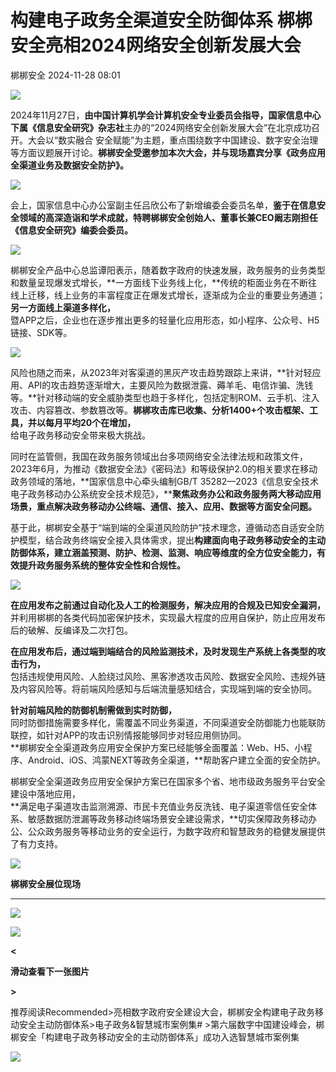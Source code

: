 #  构建电子政务全渠道安全防御体系 梆梆安全亮相2024网络安全创新发展大会   
 梆梆安全   2024-11-28 08:01  
  
![](https://mmbiz.qpic.cn/mmbiz_gif/YpfGdibD1mRlEhUENIEoRKT24icXeO3JJwibGtsO8Joic50gqlSvLmCHJreMjPSJ65ya8RqWGTpurGMxXM3xJN7faQ/640?wx_fmt=gif&wxfrom=5&wx_lazy=1&tp=webp "")  
  
2024年11月27日，**由中国计算机学会计算机安全专业委员会指导，国家信息中心下属《信息安全研究》杂志社**主办的“2024网络安全创新发展大会”在北京成功召开。大会以“数实融合 安全赋能”为主题，重点围绕数字中国建设、数字安全治理等方面议题展开讨论。**梆梆安全受邀参加本次大会，并与现场嘉宾分享《政务应用全渠道业务及数据安全防护》。**  
  
![](https://mmbiz.qpic.cn/mmbiz_jpg/YpfGdibD1mRm5AyD2yanvJAp4eQMNJbUh7foFnYZAAbBN5oTwMulAzic7HlQhhpyib9QaCg4M55Jc4mtFfiapcBLFQ/640?wx_fmt=jpeg&from=appmsg "")  
  
会上，国家信息中心办公室副主任吕欣公布了新增编委会委员名单，**鉴于在信息安全领域的高深造诣和学术成就，特聘梆梆安全创始人、董事长兼CEO阚志刚担任《信息安全研究》编委会委员。**  
  
![](https://mmbiz.qpic.cn/mmbiz_png/YpfGdibD1mRm5AyD2yanvJAp4eQMNJbUhjvAydyFJFyHa5ico4GaGcvl1RRyQyJtLAkhiaSCpdiauoWAlicDUg6icS3A/640?wx_fmt=png&from=appmsg "")  
  
梆梆安全产品中心总监谭阳表示，随着数字政府的快速发展，政务服务的业务类型和数量呈现爆发式增长，**一方面线下业务线上化，**传统的柜面业务在不断往线上迁移，线上业务的丰富程度正在爆发式增长，逐渐成为企业的重要业务通道；**另一方面线上渠道多样化，**  
暨APP之后，企业也在逐步推出更多的轻量化应用形态，如小程序、公众号、H5链接、SDK等。  
  
![](https://mmbiz.qpic.cn/mmbiz_jpg/YpfGdibD1mRm5AyD2yanvJAp4eQMNJbUhHwjke9051icUAFPAP9105gnxibjlnC4N5mReTmCGuZ7v9A8jytTEwvBg/640?wx_fmt=jpeg&from=appmsg "")  
  
风险也随之而来，从2023年对客渠道的黑灰产攻击趋势跟踪上来讲，**针对轻应用、API的攻击趋势逐渐增大，主要风险为数据泄露、薅羊毛、电信诈骗、洗钱等。**针对移动端的安全威胁类型也趋于多样化，包括定制ROM、云手机、注入攻击、内容篡改、参数篡改等。**梆梆攻击库已收集、分析1400+个攻击框架、工具，并以每月平均20个在增加，**  
给电子政务移动安全带来极大挑战。  
  
同时在监管侧，我国在政务服务领域出台多项网络安全法律法规和政策文件，2023年6月，为推动《数据安全法》《密码法》和等级保护2.0的相关要求在移动政务领域的落地，**国家信息中心牵头编制GB/T 35282—2023《信息安全技术 电子政务移动办公系统安全技术规范》，****聚焦政务办公和政务服务两大移动应用场景，重点解决政务移动办公终端、通信、接入、应用、数据等方面安全问题。**  
  
基于此，梆梆安全基于“端到端的全渠道风险防护”技术理念，遵循动态自适安全防护模型，结合政务终端安全接入具体需求，提出**构建面向电子政务移动安全的主动防御体系，建立涵盖预测、防护、检测、监测、响应等维度的全方位安全能力，有效提升政务服务系统的整体安全性和合规性。**  
  
![](https://mmbiz.qpic.cn/mmbiz_jpg/YpfGdibD1mRm5AyD2yanvJAp4eQMNJbUh8GYLrtzMU3lHQ2nBvVXl8YL4cF9KbNibFNia3EUrcTS24vara79TkTyg/640?wx_fmt=jpeg&from=appmsg "")  
  
**在应用发布之前通过自动化及人工的检测服务，解决应用的合规及已知安全漏洞，**  
并利用梆梆的各类代码加密保护技术，实现最大程度的应用自保护，防止应用发布后的破解、反编译及二次打包。  
  
**在应用发布后，通过端到端结合的风险监测技术，及时发现生产系统上各类型的攻击行为，**  
包括违规使用风险、人脸绕过风险、黑客渗透攻击风险、数据安全风险、违规外链及内容风险等。将前端风险感知与后端流量感知结合，实现端到端的安全协同。  
  
**针对前端风险的防御机制需做到实时防御，**  
同时防御措施需要多样化，需覆盖不同业务渠道，不同渠道安全防御能力也能联防联控，如针对APP的攻击识别情报能够同步对轻应用侧协同。  
**梆梆安全全渠道政务应用安全保护方案已经能够全面覆盖：Web、H5、小程序、Android、iOS、鸿蒙NEXT等政务全渠道，**帮助客户建立全面的安全防护。  
  
梆梆安全全渠道政务应用安全保护方案已在国家多个省、地市级政务服务平台安全建设中落地应用，  
**满足电子渠道攻击监测溯源、市民卡充值业务反洗钱、电子渠道零信任安全体系、敏感数据防泄漏等政务移动终端场景安全建设需求，**切实保障政务移动办公、公众政务服务等移动业务的安全运行，为数字政府和智慧政务的稳健发展提供了有力支持。  
  
![](https://mmbiz.qpic.cn/mmbiz_png/YpfGdibD1mRnbdum7MFpicgvt5icVaX0Jsibv11OCV3XwPgBjNJPTfcBsJrRqib8tnyyw5ky47KugPBNxoGVH449s7Q/640?wx_fmt=other&wxfrom=5&wx_lazy=1&wx_co=1&tp=webp "")  
  
**梆梆安全展位现场**  
  
****  
![](https://mmbiz.qpic.cn/mmbiz_jpg/YpfGdibD1mRm5AyD2yanvJAp4eQMNJbUhqsILmia2sjj3od8MYr65rhtIUuiaMt4aYoRgHLicn02yJjmJM390FtJPQ/640?wx_fmt=jpeg&from=appmsg "")  
  
![](https://mmbiz.qpic.cn/mmbiz_jpg/YpfGdibD1mRm5AyD2yanvJAp4eQMNJbUhNET4N8lvAGO1rVsql8sbFg5yt5t0nnmbbYvqJ1BY8WHe12B8NxRdOA/640?wx_fmt=jpeg&from=appmsg "")  
  
**<**  
  
**滑动查看下一张图片**  
  
**>**  
  
推荐阅读Recommended>亮相数字政府安全建设大会，梆梆安全构建电子政务移动安全主动防御体系>电子政务&智慧城市案例集# >第六届数字中国建设峰会，梆梆安全「构建电子政务移动安全的主动防御体系」成功入选智慧城市案例集  
  
  
![](https://mmbiz.qpic.cn/mmbiz_png/YpfGdibD1mRnDY5407c6UFGMlacqbuQrzVRU5sgjicTxqFdSDRLzgbfM5BibmVpNibL7Wlia0630UxgBIGaX18IJzqQ/640?wx_fmt=other&wxfrom=5&wx_lazy=1&wx_co=1&tp=webp "")  
  
